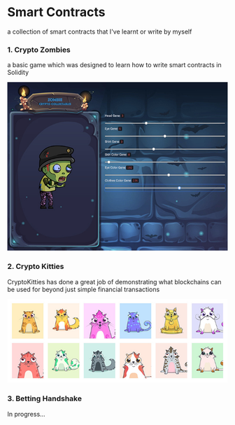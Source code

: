 # Smart Contracts
a collection of smart contracts that I've learnt or write by myself

### 1. Crypto Zombies
a basic game which was designed to learn how to write smart contracts in Solidity 
<p align="center">
    <img src="CryptoZombies/demo.jpg" alt="CryptoZombies" />
</p>

### 2. Crypto Kitties
CryptoKitties has done a great job of demonstrating what blockchains can be used for beyond just simple financial transactions 
<p align="center">
    <img src="CryptoKitties/demo.jpg" alt="CryptoKitties" />
</p>


### 3. Betting Handshake
In progress...
